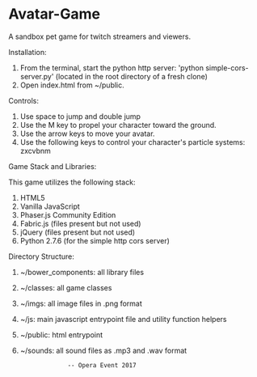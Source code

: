 # Avatar-Game
A sandbox pet game for twitch streamers and viewers.

<p>Installation:</p>

1) From the terminal, start the python http server: 'python simple-cors-server.py' (located in the root directory of a fresh clone)
2) Open index.html from ~/public.

<p>Controls:</p>

1) Use space to jump and double jump
2) Use the M key to propel your character toward the ground.
3) Use the arrow keys to move your avatar.
4) Use the following keys to control your character's particle systems: zxcvbnm

<p>Game Stack and Libraries:</p>

This game utilizes the following stack:

1) HTML5
2) Vanilla JavaScript
3) Phaser.js Community Edition
4) Fabric.js (files present but not used)
5) jQuery (files present but not used)
6) Python 2.7.6 (for the simple http cors server)

<p>Directory Structure:</p>

1) ~/bower_components: all library files
2) ~/classes: all game classes
3) ~/imgs: all image files in .png format
4) ~/js: main javascript entrypoint file and utility function helpers
5) ~/public: html entrypoint
6) ~/sounds: all sound files as .mp3 and .wav format

					-- Opera Event 2017
